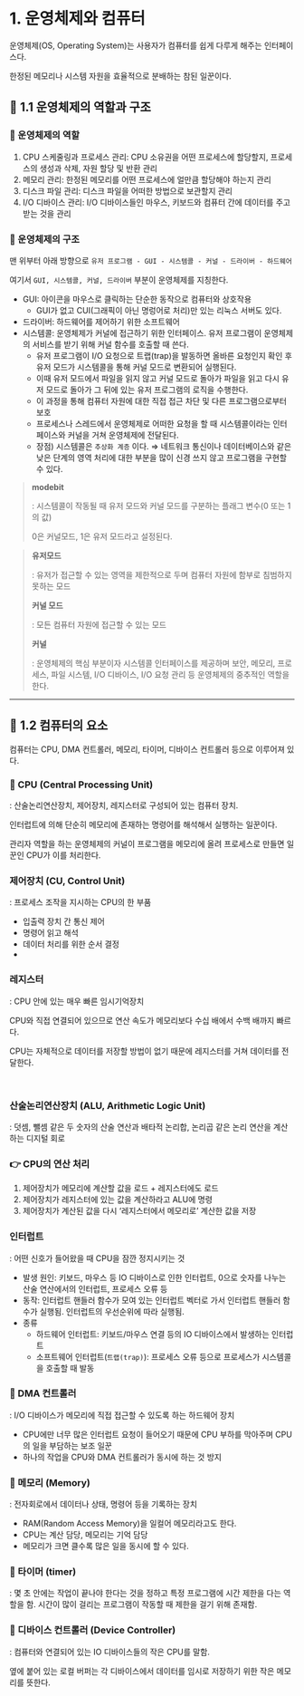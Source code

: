# 1. 운영체제와 컴퓨터

운영체제(OS, Operating System)는 사용자가 컴퓨터를 쉽게 다루게 해주는 인터페이스다.

한정된 메모리나 시스템 자원을 효율적으로 분배하는 참된 일꾼이다.

   

## 📌 1.1 운영체제의 역할과 구조

### 🔹 운영체제의 역할

1. CPU 스케줄링과 프로세스 관리: CPU 소유권을 어떤 프로세스에 할당할지, 프로세스의 생성과 삭제, 자원 할당 및 반환 관리
2. 메모리 관리: 한정된 메모리를 어떤 프로세스에 얼만큼 할당해야 하는지 관리
3. 디스크 파일 관리: 디스크 파일을 어떠한 방법으로 보관할지 관리
4. I/O 디바이스 관리: I/O 디바이스들인 마우스, 키보드와 컴퓨터 간에 데이터를 주고받는 것을 관리

### 🔹 운영체제의 구조

맨 위부터 아래 방향으로 `유저 프로그램 - GUI - 시스템콜 - 커널 - 드라이버 - 하드웨어` 

여기서 `GUI, 시스템콜, 커널, 드라이버` 부분이 운영체제를 지칭한다.

- GUI: 아이콘을 마우스로 클릭하는 단순한 동작으로 컴퓨터와 상호작용
    - GUI가 없고 CUI(그래픽이 아닌 명렁어로 처리)만 있는 리눅스 서버도 있다.
- 드라이버: 하드웨어를 제어하기 위한 소프트웨어
- 시스템콜: 운영체제가 커널에 접근하기 위한 인터페이스. 유저 프로그램이 운영체제의 서비스를 받기 위해 커널 함수를 호출할 때 쓴다.
    - 유저 프로그램이 I/O 요청으로 트랩(trap)을 발동하면 올바른 요청인지 확인 후 유저 모드가 시스템콜을 통해 커널 모드로 변환되어 실행된다.
    - 이때 유저 모드에서 파일을 읽지 않고 커널 모드로 돌아가 파일을 읽고 다시 유저 모드로 돌아가 그 뒤에 있는 유저 프로그램의 로직을 수행한다.
    - 이 과정을 통해 컴퓨터 자원에 대한 직접 접근 차단 및 다른 프로그램으로부터 보호
    - 프로세스나 스레드에서 운영체제로 어떠한 요청을 할 때 시스템콜이라는 인터페이스와 커널을 거쳐 운영체제에 전달된다.
    - 장점) 시스템콜은 `추상화 계층` 이다. ⇒ 네트워크 통신이나 데이터베이스와 같은 낮은 단계의 영역 처리에 대한 부분을 많이 신경 쓰지 않고 프로그램을 구현할 수 있다.

> **modebit**
> 
> 
> : 시스템콜이 작동될 때 유저 모드와 커널 모드를 구분하는 플래그 변수(0 또는 1의 값)
> 
> 0은 커널모드, 1은 유저 모드라고 설정된다.
> 

> **유저모드**
> 
> 
> : 유저가 접근할 수 있는 영역을 제한적으로 두며 컴퓨터 자원에 함부로 침범하지 못하는 모드
> 
> **커널 모드**
> 
> : 모든 컴퓨터 자원에 접근할 수 있는 모드
> 
> **커널**
> 
> : 운영체제의 핵심 부분이자 시스템콜 인터페이스를 제공하며 보안, 메모리, 프로세스, 파일 시스템, I/O 디바이스, I/O 요청 관리 등 운영체제의 중추적인 역할을 한다.
> 

   ---   
   
   

## 📌 1.2 컴퓨터의 요소

컴퓨터는 CPU, DMA 컨트롤러, 메모리, 타이머, 디바이스 컨트롤러 등으로 이루어져 있다.   


### 🔹 CPU (Central Processing Unit)

: 산술논리연산장치, 제어장치, 레지스터로 구성되어 있는 컴퓨터 장치. 

인터럽트에 의해 단순히 메모리에 존재하는 명령어를 해석해서 실행하는 일꾼이다.

관리자 역할을 하는 운영체제의 커널이 프로그램을 메모리에 올려 프로세스로 만들면 일꾼인 CPU가 이를 처리한다.   


### 제어장치 (CU, Control Unit)

: 프로세스 조작을 지시하는 CPU의 한 부품

- 입출력 장치 간 통신 제어
- 명령어 읽고 해석
- 데이터 처리를 위한 순서 결정
- 

### 레지스터

: CPU 안에 있는 매우 빠른 임시기억장치

CPU와 직접 연결되어 있으므로 연산 속도가 메모리보다 수십 배에서 수백 배까지 빠르다.

CPU는 자체적으로 데이터를 저장할 방법이 없기 때문에 레지스터를 거쳐 데이터를 전달한다.   


<br/>


### 산술논리연산장치 (ALU, Arithmetic Logic Unit)

: 덧셈, 뺄셈 같은 두 숫자의 산술 연산과 배타적 논리합, 논리곱 같은 논리 연산을 계산하는 디지털 회로   

### 👉 CPU의 연산 처리

1. 제어장치가 메모리에 계산할 값을 로드 + 레지스터에도 로드
2. 제어장치가 레지스터에 있는 값을 계산하라고 ALU에 명령
3. 제어장치가 계산된 값을 다시 ‘레지스터에서 메모리로’ 계산한 값을 저장    

### 인터럽트

: 어떤 신호가 들어왔을 때 CPU을 잠깐 정지시키는 것

- 발생 원인: 키보드, 마우스 등 IO 디바이스로 인한 인터럽트, 0으로 숫자를 나누는 산술 연산에서의 인터럽트, 프로세스 오류 등
- 동작: 인터럽트 핸들러 함수가 모여 있는 인터럽트 벡터로 가서 인터럽트 핸들러 함수가 실행됨. 인터럽트의 우선순위에 따라 실행됨.
- 종류
    - 하드웨어 인터럽트: 키보드/마우스 연결 등의 IO 디바이스에서 발생하는 인터럽트
    - 소프트웨어 인터럽트(`트랩(trap)`): 프로세스 오류 등으로 프로세스가 시스템콜을 호출할 때 발동   

### 🔹 DMA 컨트롤러

: I/O 디바이스가 메모리에 직접 접근할 수 있도록 하는 하드웨어 장치

- CPU에만 너무 많은 인터럽트 요청이 들어오기 때문에 CPU 부하를 막아주며 CPU의 일을 부담하는 보조 일꾼
- 하나의 작업을 CPU와 DMA 컨트롤러가 동시에 하는 것 방지
  

### 🔹 메모리 (Memory)

: 전자회로에서 데이터나 상태, 명령어 등을 기록하는 장치

- RAM(Random Access Memory)을 일컬어 메모리라고도 한다.
- CPU는 계산 담당, 메모리는 기억 담당
- 메모리가 크면 클수록 많은 일을 동시에 할 수 있다.

  

### 🔹 타이머 (timer)

: 몇 초 안에는 작업이 끝나야 한다는 것을 정하고 특정 프로그램에 시간 제한을 다는 역할을 함. 시간이 많이 걸리는 프로그램이 작동할 때 제한을 걸기 위해 존재함.   


### 🔹 디바이스 컨트롤러 (Device Controller)

: 컴퓨터와 연결되어 있는 IO 디바이스들의 작은 CPU를 말함.

옆에 붙어 있는 로컬 버퍼는 각 디바이스에서 데이터를 임시로 저장하기 위한 작은 메모리를 뜻한다.
